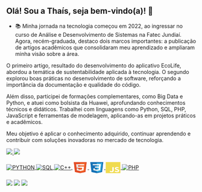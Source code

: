 ## Olá! Sou a Thaís, seja bem-vindo(a)! 👋

- 📚 Minha jornada na tecnologia começou em 2022, ao ingressar no curso de Análise e Desenvolvimento de Sistemas na Fatec Jundiaí. Agora, recém-graduada, destaco dois marcos importantes: a publicação de artigos acadêmicos que consolidaram meu aprendizado e ampliaram minha visão sobre a área.

O primeiro artigo, resultado do desenvolvimento do aplicativo EcoLife, abordou a temática de sustentabilidade aplicada à tecnologia. O segundo explorou boas práticas no desenvolvimento de software, reforçando a importância da documentação e qualidade do código.

Além disso, participei de formações complementares, como Big Data e Python, e atuei como bolsista da Huawei, aprofundando conhecimentos técnicos e didáticos. Trabalhei com linguagens como Python, SQL, PHP, JavaScript e ferramentas de modelagem, aplicando-as em projetos práticos e acadêmicos.

Meu objetivo é aplicar o conhecimento adquirido, continuar aprendendo e contribuir com soluções inovadoras no mercado de tecnologia.

<div>
  <a href="https://github.com/whymat">
  <img height="160em" src="https://github-readme-stats.vercel.app/api?username=tplopes7&show_icons=true&theme=dracula&include_all_commits=true&count_private=true"/>
  <img height="160em" src="https://github-readme-stats.vercel.app/api/top-langs/?username=tplopes7&layout=compact&langs_count=7&theme=tokyonight"/>
</div>

<div style="display: inline_block"><br>
  <img align="center" alt="PYTHON" height="40" width="40" src="https://upload.wikimedia.org/wikipedia/commons/c/c3/Python-logo-notext.svg">
  <img align="center" alt="SQL" height="40" width="50" src="https://w7.pngwing.com/pngs/195/221/png-transparent-sql-server-dba-microsoft-sql-server-database-management-system-logo-oracle-sql-logo-angle-text-logo-thumbnail.png">
  <img align="center" alt="C++" height="40" width="40" src="https://sdtimes.com/wp-content/uploads/2018/03/cpppp.png">
  <img align="center" alt="HTML" height="30" width="40" src="https://raw.githubusercontent.com/devicons/devicon/master/icons/html5/html5-original.svg">
  <img align="center" alt="CSS" height="30" width="40" src="https://raw.githubusercontent.com/devicons/devicon/master/icons/css3/css3-original.svg">
  <img align="center" alt="JavaScript" height="30" width="40" src="https://raw.githubusercontent.com/devicons/devicon/master/icons/javascript/javascript-plain.svg">

  <img align="center" alt="PHP" height="40" width="40" src="https://pngimg.com/uploads/php/php_PNG25.png">
  
  
  </div>

<br>

<div>
  <a href="https://instagram.com/tplopes7" target="_blank"><img src="https://img.shields.io/badge/-Instagram-%23E4405F?style=for-the-badge&logo=instagram&logoColor=white" target="_blank"></a>
  <a href="https://www.linkedin.com/in/tplopes7/" target="_blank"><img src="https://img.shields.io/badge/-LinkedIn-%230077B5?style=for-the-badge&logo=linkedin&logoColor=white" target="_blank"></a> 
  <a href = "mailto:thais2422@gmail.com"><img src="https://img.shields.io/badge/-Gmail-%23333?style=for-the-badge&logo=gmail&logoColor=white" target="_blank"></a>
</div>

